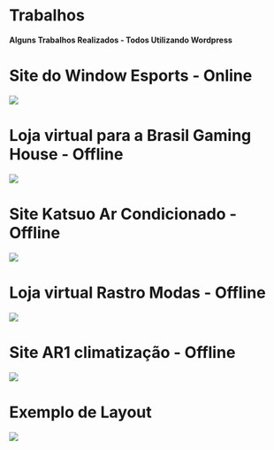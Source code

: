 # Trabalhos
<b>Alguns Trabalhos Realizados - Todos Utilizando Wordpress </b>


<h1><b>Site do Window Esports - Online </b> </h1>
<img src="https://i.imgur.com/bay3X2F.png" />

<h1><b>Loja virtual para a Brasil Gaming House - Offline </b> </h1>
<img src="https://i.imgur.com/G0qeEHx.jpg" />


<h1><b>Site Katsuo Ar Condicionado -  Offline </b></h1>
<img src="https://i.imgur.com/mXztWti.jpg" />


<h1><b>Loja virtual Rastro Modas - Offline </b></h1>
<img src="https://i.imgur.com/AGbRmtu.jpg" />


<h1><b>Site AR1 climatização - Offline </b></h1>
<img src="https://i.imgur.com/UYBwOsx.jpg" />


<h1><b>Exemplo de Layout </b></h1>
<img src="https://i.imgur.com/4i9wJAF.png" />
